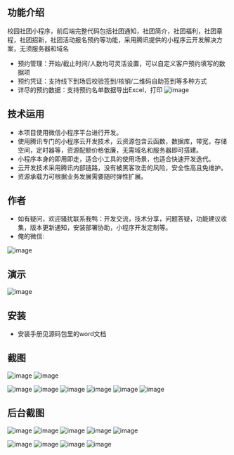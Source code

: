 ## 功能介绍 
    
校园社团小程序，前后端完整代码包括社团通知，社团简介，社团福利，社团章程，社团招新，社团活动报名预约等功能，采用腾讯提供的小程序云开发解决方案，无须服务器和域名

- 预约管理：开始/截止时间/人数均可灵活设置，可以自定义客户预约填写的数据项
- 预约凭证：支持线下到场后校验签到/核销/二维码自助签到等多种方式
- 详尽的预约数据：支持预约名单数据导出Excel，打印
![image](https://user-images.githubusercontent.com/101008889/156970640-491dc85f-b477-473e-8f8e-ffc4acaf3611.png)

## 技术运用
- 本项目使用微信小程序平台进行开发。
- 使用腾讯专门的小程序云开发技术，云资源包含云函数，数据库，带宽，存储空间，定时器等，资源配额价格低廉，无需域名和服务器即可搭建。
- 小程序本身的即用即走，适合小工具的使用场景，也适合快速开发迭代。
- 云开发技术采用腾讯内部链路，没有被黑客攻击的风险，安全性高且免维护。
- 资源承载力可根据业务发展需要随时弹性扩展。  



## 作者
- 如有疑问，欢迎骚扰联系我鸭：开发交流，技术分享，问题答疑，功能建议收集，版本更新通知，安装部署协助，小程序开发定制等。
- 俺的微信:
 
![image](https://user-images.githubusercontent.com/101008889/156970655-108125f9-efb5-40c3-a1f8-291719feb0e2.png)



## 演示

![image](https://user-images.githubusercontent.com/101008889/156970644-fb87c3c9-2c64-4c56-b707-46de58ce5f08.png)

 

## 安装

- 安装手册见源码包里的word文档




## 截图
 ![image](https://user-images.githubusercontent.com/101008889/156970685-aa31a0bd-5dd5-4aa9-8588-ce92179f5217.png)
![image](https://user-images.githubusercontent.com/101008889/156970693-4b27ed8e-300a-40f1-8657-6c37bc86a645.png)

![image](https://user-images.githubusercontent.com/101008889/156970700-cd929eea-6b99-4922-9307-aad59bf29a0b.png)
![image](https://user-images.githubusercontent.com/101008889/156970708-970e3f9e-f73b-4157-95ab-cbf6c4377fba.png)
![image](https://user-images.githubusercontent.com/101008889/156970714-964c3894-791f-4534-9329-1a1f2570b8de.png)
![image](https://user-images.githubusercontent.com/101008889/156970715-81012631-a612-4755-a7bc-3e22ae1ebb2f.png)
![image](https://user-images.githubusercontent.com/101008889/156970723-33fbc7fa-5c30-4843-8c52-1d5988ba4478.png)
![image](https://user-images.githubusercontent.com/101008889/156970727-9329b844-ca72-42f9-a095-4fcbd40f8138.png)


## 后台截图
![image](https://user-images.githubusercontent.com/101008889/156970730-df51047d-af61-487f-ae45-f782b55117e0.png)
![image](https://user-images.githubusercontent.com/101008889/156970738-3323495e-ab30-40e3-a3cd-c2cd0d946792.png)
![image](https://user-images.githubusercontent.com/101008889/156970746-6830c6e2-c413-430c-b61a-a416c54da629.png)
![image](https://user-images.githubusercontent.com/101008889/156970750-9b40f5be-79fc-449f-b0cb-0f0eb27a53ff.png)
![image](https://user-images.githubusercontent.com/101008889/156970759-86bed472-c4fc-445c-a9e0-7a29857f61c0.png)

![image](https://user-images.githubusercontent.com/101008889/156970764-36632e0a-d34f-4487-9fa6-e7a1540cd77c.png)
![image](https://user-images.githubusercontent.com/101008889/156970772-b1927a77-0f98-45ae-9d27-810a44a66313.png)
![image](https://user-images.githubusercontent.com/101008889/156970777-e6487339-ad03-4fa6-8a22-6ed50d33a2b3.png)
![image](https://user-images.githubusercontent.com/101008889/156970784-cbf34a22-5702-470b-a004-9748c9c526f2.png)







 
